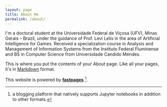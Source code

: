 ```yaml
---
layout: page
title: About Me
permalink: /about/
---
```

I'm a doctoral student at the Universidade Federal de Viçosa (UFV), Minas Gerais – Brazil, under the guidance of Prof. Levi Lelis in the area of Artificial Intelligence for Games. Received a specialization course in Analysis and Management of Information Systems from the Instituto Federal Fluminense and BS in Computer Science from Universidade Candido Mendes.


This is where you put the contents of your *About* page. Like all your pages, it's in [Markdown](https://guides.github.com/features/mastering-markdown/) format.

This website is powered by **[fastpages](https://github.com/fastai/fastpages)** [^1].



[^1]:a blogging platform that natively supports Jupyter notebooks in addition to other formats.
